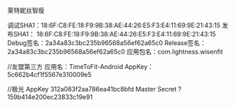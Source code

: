 
莱特妮丝智瘦


调试SHA1：18:6F:C8:FE:18:F9:9B:38:AE:44:26:E5:F3:E4:11:69:9E:21:43:15
发布SHA1： 18:6F:C8:FE:18:F9:9B:38:AE:44:26:E5:F3:E4:11:69:9E:21:43:15
Debug签名：2a34a83c3bc235b96568a56ef62a65c0
Release签名：2a34a83c3bc235b96568a56ef62a65c0
应用包名：com.lightness.wisenfit

//友盟第三方
应用名：TimeToFit-Android
AppKey：5c662b4cf1f5567e310009e5

//极光
AppKey 312a083f2aa786ea41bc8bfd
Master Secret ? 159b414e200ec23833c19e91
